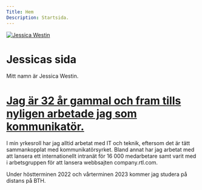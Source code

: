 ```yaml
---
Title: Hem
Description: Startsida.
---
```

[![Jessica Westin](image/jessicawestin200x200.jpeg "Jessica Westin")](https://github.com/jessicawestin/dbwebb_design)

Jessicas sida
==========================

Mitt namn är Jessica Westin.

# [Jag är 32 år gammal och fram tills nyligen arbetade jag som kommunikatör.](https://github.com/jessicawestin/dbwebb_design)

I min yrkesroll har jag alltid arbetat med IT och teknik, eftersom det är tätt sammankopplat med kommunikatörsyrket. Bland annat har jag arbetat med att lansera ett internationellt intranät för 16 000 medarbetare samt varit med i arbetsgruppen för att lansera webbsajten company.rtl.com.

Under höstterminen 2022 och vårterminen 2023 kommer jag studera på distans på BTH.

